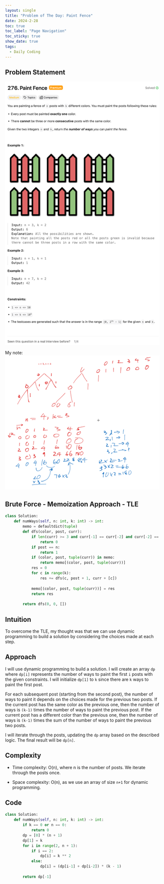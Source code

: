 ```yaml
---
layout: single
title: "Problem of The Day: Paint Fence"
date: 2024-2-28
toc: true
toc_label: "Page Navigation"
toc_sticky: true
show_date: true
tags:
  - Daily Coding
---
```


## Problem Statement

[![problem-276](/assets/images/2024-02-28_15-39-34-problem-276.png)](/assets/images/2024-02-28_15-39-34-problem-276.png)

My note:
[![problem-276-note](/assets/images/2024-02-28_15-33-41-problem-276-note.png)](/assets/images/2024-02-28_15-33-41-problem-276-note.png)

## Brute Force - Memoization Approach - TLE

```python
class Solution:
    def numWays(self, n: int, k: int) -> int:
        memo = defaultdict(tuple)
        def dfs(color, post, curr):
            if len(curr) >= 3 and curr[-1] == curr[-2] and curr[-2] == curr[-3]:
                return 0
            if post == n:
                return 1
            if (color, post, tuple(curr)) in memo:
                return memo[(color, post, tuple(curr))]
            res = 0
            for c in range(k):
                res += dfs(c, post + 1, curr + [c])

            memo[(color, post, tuple(curr))] = res
            return res

        return dfs(0, 0, [])
```

## Intuition

To overcome the TLE, my thought was that we can use dynamic programming to build a solution by considering the choices made at each step.

## Approach

I will use dynamic programming to build a solution. I will create an array `dp` where `dp[i]` represents the number of ways to paint the first `i` posts with the given constraints. I will initialize `dp[1]` to `k` since there are `k` ways to paint the first post.

For each subsequent post (starting from the second post), the number of ways to paint it depends on the choices made for the previous two posts. If the current post has the same color as the previous one, then the number of ways is `(k-1)` times the number of ways to paint the previous post. If the current post has a different color than the previous one, then the number of ways is `(k-1)` times the sum of the number of ways to paint the previous two posts.

I will iterate through the posts, updating the `dp` array based on the described logic. The final result will be `dp[n]`.

## Complexity

- Time complexity:
O(n), where n is the number of posts. We iterate through the posts once.

- Space complexity:
O(n), as we use an array of size `n+1` for dynamic programming.

## Code

```python
class Solution:
    def numWays(self, n: int, k: int) -> int:
        if k == 0 or n == 0:
            return 0
        dp = [0] * (n + 1)
        dp[1] = k
        for i in range(2, n + 1):
            if i == 2:
                dp[i] = k ** 2
            else:
                dp[i] = (dp[i-1] + dp[i-2]) * (k - 1)
        
        return dp[-1]
```
